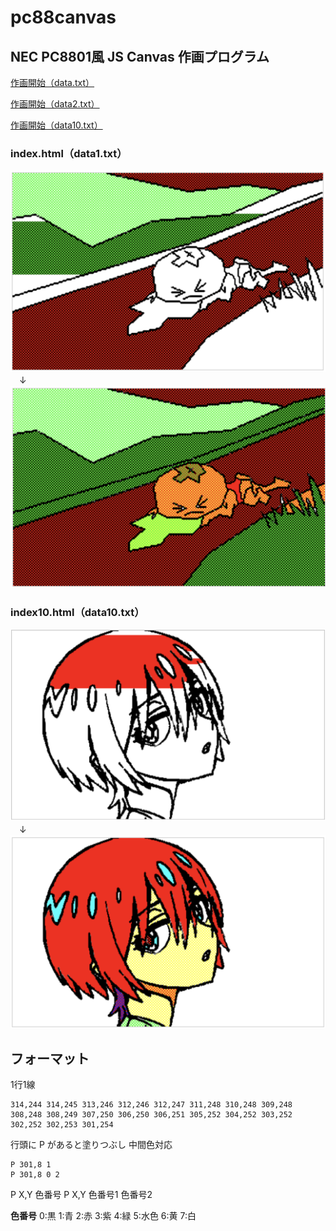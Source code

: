 # pc88canvas

## NEC PC8801風 JS Canvas 作画プログラム

[作画開始（data.txt）](https://bakuretuken.github.io/pc88canvas/)

[作画開始（data2.txt）](https://bakuretuken.github.io/pc88canvas/index2.html)

[作画開始（data10.txt）](https://bakuretuken.github.io/pc88canvas/index10.html)

### index.html（data1.txt）

![PC88Canvas](img/01.png)  
　↓  
![PC88Canvas](img/02.png)  

### index10.html（data10.txt）

![PC88Canvas](img/11.png)  
　↓  
![PC88Canvas](img/12.png)  

## フォーマット

1行1線
```
314,244 314,245 313,246 312,246 312,247 311,248 310,248 309,248 308,248 308,249 307,250 306,250 306,251 305,252 304,252 303,252 302,252 302,253 301,254
```

行頭に P があると塗りつぶし
中間色対応
```
P 301,8 1
P 301,8 0 2
```

P X,Y 色番号
P X,Y 色番号1 色番号2

**色番号**
0:黒 1:青 2:赤 3:紫 4:緑 5:水色 6:黄 7:白
